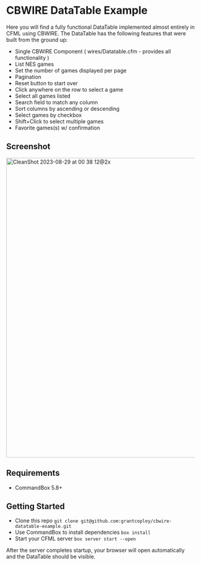 # CBWIRE DataTable Example

Here you will find a fully functional DataTable implemented almost entirely in CFML using CBWIRE. The DataTable has the following features that were built from the ground up:

* Single CBWIRE Component ( wires/Datatable.cfm - provides all functionality )
* List NES games
* Set the number of games displayed per page
* Pagination
* Reset button to start over
* Click anywhere on the row to select a game
* Select all games listed
* Search field to match any column
* Sort columns by ascending or descending
* Select games by checkbox
* Shift+Click to select multiple games
* Favorite games(s) w/ confirmation

## Screenshot
<img width="800" alt="CleanShot 2023-08-29 at 00 38 12@2x" src="https://github.com/grantcopley/cbwire-datatable-example/assets/1197835/045181ca-0c87-4980-9879-d4e8b56aa452">

## Requirements

* CommandBox 5.8+

## Getting Started

* Clone this repo `git clone git@github.com:grantcopley/cbwire-datatable-example.git`
* Use CommandBox to install dependencies `box install`
* Start your CFML server `box server start --open`

After the server completes startup, your browser will open automatically and the DataTable should be visible.
